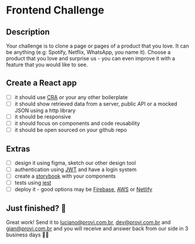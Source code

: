# Frontend Challenge

## Description
Your challenge is to clone a page or pages of a product that you love. 
It can be anything (e.g: Spotify, Netflix, WhatsApp, you name it). Choose a product that you love and surprise us - 
you can even improve it with a feature that you would like to see.

## Create a React app
- [ ] it should use [CRA] or your any other boilerplate
- [ ] it should show retrieved data from a server, public API or a mocked JSON using a http library
- [ ] it should be responsive
- [ ] it should focus on components and code reusability
- [ ] it should be open sourced on your github repo

## Extras
- [ ] design it using figma, sketch our other design tool
- [ ] authentication using [JWT] and have a login system
- [ ] create a [storybook] with your components
- [ ] tests using [jest]
- [ ] deploy it - good options may be [Firebase], [AWS] or [Netlify]

## Just finished? 💯
Great work! Send it to [luciano@provi.com.br], [dev@provi.com.br] and [gian@provi.com.br]
and you will receive and answer back from our side in 3 business days 🏃🏃


[storybook]: https://github.com/storybooks/storybook
[jest]: https://jestjs.io/
[Firebase]: (https://firebase.google.com/docs/hosting)
[AWS]: (https://aws.amazon.com/)
[Netlify]: (https://www.netlify.com/)
[CRA]: (https://github.com/facebook/create-react-app)
[JWT]: (https://jwt.io/)

[luciano@provi.com.br]: (mailto:luciano@provi.com.br)
[gian@provi.com.br]: (mailto:gian@provi.com.br)
[dev@provi.com.br]: (mailto:dev@provi.com.br)
